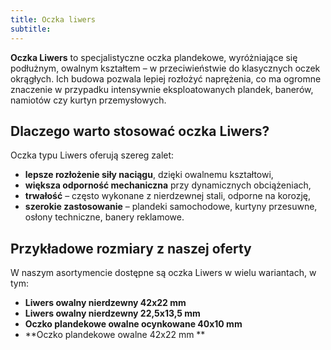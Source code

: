 ```yaml
---
title: Oczka liwers
subtitle: 
---
```

**Oczka Liwers** to specjalistyczne oczka plandekowe, wyróżniające się podłużnym, owalnym kształtem – w przeciwieństwie do klasycznych oczek okrągłych. Ich budowa pozwala lepiej rozłożyć naprężenia, co ma ogromne znaczenie w przypadku intensywnie eksploatowanych plandek, banerów, namiotów czy kurtyn przemysłowych.

## Dlaczego warto stosować oczka Liwers?

Oczka typu Liwers oferują szereg zalet:
- **lepsze rozłożenie siły naciągu**, dzięki owalnemu kształtowi,  
- **większa odporność mechaniczna** przy dynamicznych obciążeniach,  
- **trwałość** – często wykonane z nierdzewnej stali, odporne na korozję,  
- **szerokie zastosowanie** – plandeki samochodowe, kurtyny przesuwne, osłony techniczne, banery reklamowe.

## Przykładowe rozmiary z naszej oferty

W naszym asortymencie dostępne są oczka Liwers w wielu wariantach, w tym:

- **Liwers owalny nierdzewny 42x22 mm**  
- **Liwers owalny nierdzewny 22,5x13,5 mm**  
- **Oczko plandekowe owalne ocynkowane 40x10 mm**  
- **Oczko plandekowe owalne 42x22 mm **